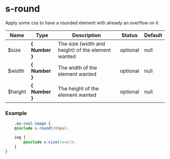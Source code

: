 # s-round

Apply some css to have a rounded element with already an overflow on it



Name  |  Type  |  Description  |  Status  |  Default
------------  |  ------------  |  ------------  |  ------------  |  ------------
$size  |  **{ Number }**  |  The size (width and height) of the element wanted  |  optional  |  null
$width  |  **{ Number }**  |  The width of the element wanted  |  optional  |  null
$height  |  **{ Number }**  |  The height of the element wanted  |  optional  |  null

### Example
```scss
	.my-cool-image {
	@include s-round(100px);

	img {
		@include s-size(cover);
	}
}
```